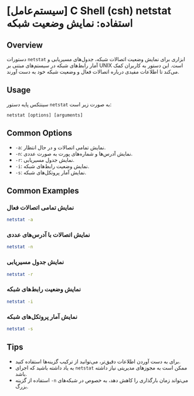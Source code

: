 # [سیستم‌عامل] C Shell (csh) netstat استفاده: نمایش وضعیت شبکه

## Overview
دستورات `netstat` ابزاری برای نمایش وضعیت اتصالات شبکه، جدول‌های مسیریابی و آمار رابط‌های شبکه در سیستم‌های مبتنی بر UNIX است. این دستور به کاربران کمک می‌کند تا اطلاعات مفیدی درباره اتصالات فعال و وضعیت شبکه خود به دست آورند.

## Usage
سینتکس پایه دستور `netstat` به صورت زیر است:

```
netstat [options] [arguments]
```

## Common Options
- `-a`: نمایش تمامی اتصالات و در حال انتظار.
- `-n`: نمایش آدرس‌ها و شماره‌های پورت به صورت عددی.
- `-r`: نمایش جدول مسیریابی.
- `-i`: نمایش وضعیت رابط‌های شبکه.
- `-s`: نمایش آمار پروتکل‌های شبکه.

## Common Examples
### نمایش تمامی اتصالات فعال
```bash
netstat -a
```

### نمایش اتصالات با آدرس‌های عددی
```bash
netstat -n
```

### نمایش جدول مسیریابی
```bash
netstat -r
```

### نمایش وضعیت رابط‌های شبکه
```bash
netstat -i
```

### نمایش آمار پروتکل‌های شبکه
```bash
netstat -s
```

## Tips
- برای به دست آوردن اطلاعات دقیق‌تر، می‌توانید از ترکیب گزینه‌ها استفاده کنید.
- به یاد داشته باشید که اجرای `netstat` ممکن است به مجوزهای مدیریتی نیاز داشته باشد.
- استفاده از گزینه `-n` می‌تواند زمان بارگذاری را کاهش دهد، به خصوص در شبکه‌های بزرگ.